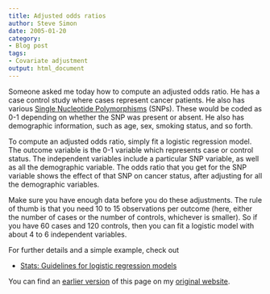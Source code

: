 ```yaml
---
title: Adjusted odds ratios
author: Steve Simon
date: 2005-01-20
category:
- Blog post
tags:
- Covariate adjustment
output: html_document
---
```

Someone asked me today how to compute an adjusted odds ratio. He has a
case control study where cases represent cancer patients. He also has
various [Single Nucleotide
Polymorphisms](http://en.wikipedia.org/wiki/Single_nucleotide_polymorphism)
(SNPs). These would be coded as 0-1 depending on whether the SNP was
present or absent. He also has demographic information, such as age,
sex, smoking status, and so forth.

To compute an adjusted odds ratio, simply fit a logistic regression
model. The outcome variable is the 0-1 variable which represents case or
control status. The independent variables include a particular SNP
variable, as well as all the demographic variable. The odds ratio that
you get for the SNP variable shows the effect of that SNP on cancer
status, after adjusting for all the demographic variables.

Make sure you have enough data before you do these adjustments. The rule
of thumb is that you need 10 to 15 observations per outcome (here,
either the number of cases or the number of controls, whichever is
smaller). So if you have 60 cases and 120 controls, then you can fit a
logistic model with about 4 to 6 independent variables.

For further details and a simple example, check out

-   [Stats: Guidelines for logistic regression
    models](../model/logistic.asp)

You can find an [earlier version](http://www.pmean.com/05/AdjustedOR.html) of this page on my [original website](http://www.pmean.com/original_site.html).
